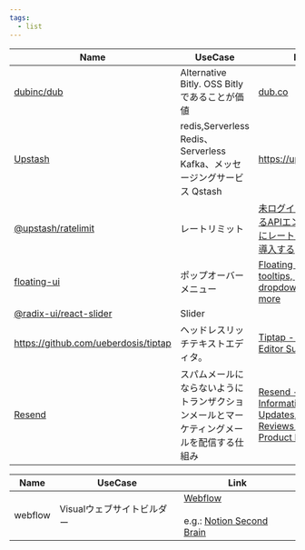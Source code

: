 ```yaml
---
tags:
  - list
---
```


| Name                                                                                        | UseCase                                                    | Link                                                                                                                                  |
| ------------------------------------------------------------------------------------------- | ---------------------------------------------------------- | ------------------------------------------------------------------------------------------------------------------------------------- |
| [dubinc/dub](https://github.com/dubinc/dub?tab=readme-ov-file)                              | Alternative Bitly. OSS Bitlyであることが価値                       | [dub.co](https://dub.co/ "https://dub.co")                                                                                            |
| [Upstash](https://upstash.com/)                                                             | redis,Serverless Redis、Serverless Kafka、メッセージングサービス Qstash | https://upstash.com/                                                                                                                  |
| [@upstash/ratelimit](https://github.com/upstash/ratelimit)                                  | レートリミット                                                    | [未ログインでも叩けるAPIエンドポイントにレートリミットを導入する](https://zenn.dev/catnose99/articles/9183c86d3558e5)                                               |
| [floating-ui](https://github.com/floating-ui/floating-ui)                                   | ポップオーバーメニュー                                                | [Floating UI - Create tooltips, popovers, dropdowns, and more](https://floating-ui.com/)                                              |
| [@radix-ui/react-slider](https://www.radix-ui.com/primitives/docs/components/slider#slider) | Slider                                                     |                                                                                                                                       |
| https://github.com/ueberdosis/tiptap                                                        | ヘッドレスリッチテキストエディタ。                                          | [Tiptap - Dev Toolkit Editor Suite](https://tiptap.dev/)                                                                              |
| [Resend](https://resend.com/home)                                                           | スパムメールにならないようにトランザクションメールとマーケティングメールを配信する仕組み               | [Resend - Product Information, Latest Updates, and Reviews 2024 \| Product Hunt](https://www.producthunt.com/products/resend/reviews) |




| Name    | UseCase          | Link                                                                                                                                |
| ------- | ---------------- | ----------------------------------------------------------------------------------------------------------------------------------- |
| webflow | Visualウェブサイトビルダー | [Webflow](https://webflow.com/)<br><br>e.g.: [Notion Second Brain](https://www.pathpages.com/products/notion-second-brain#included) |
